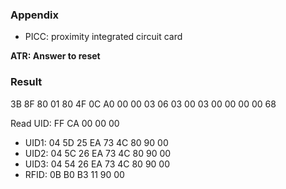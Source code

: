 ### Appendix

* PICC: proximity integrated circuit card

**ATR: Answer to reset**

### Result

3B 8F 80 01 80 4F 0C A0 00 00 03 06 03 00 03 00 00 00 00 68

Read UID: FF CA 00 00 00

* UID1: 04 5D 25 EA 73 4C 80 90 00 
* UID2: 04 5C 26 EA 73 4C 80 90 00 
* UID3: 04 54 26 EA 73 4C 80 90 00
* RFID: 0B B0 B3 11 90 00 